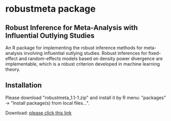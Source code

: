 
# robustmeta package


## Robust Inference for Meta-Analysis with Influential Outlying Studies

An R package for implementing the robust inference methods for meta-analysis involving influential outlying studies. Robust inferences for fixed-effect and random-effects models based on density power divergence are implementable, which is a robust criterion developed in machine learning theory.



## Installation

Please download "robustmeta_1.1-1.zip" and install it by R menu: "packages" -> "Install package(s) from local files...".

Download: [please click this link](https://github.com/nomahi/robustmeta/blob/main/robustmeta_1.1-1.zip)
